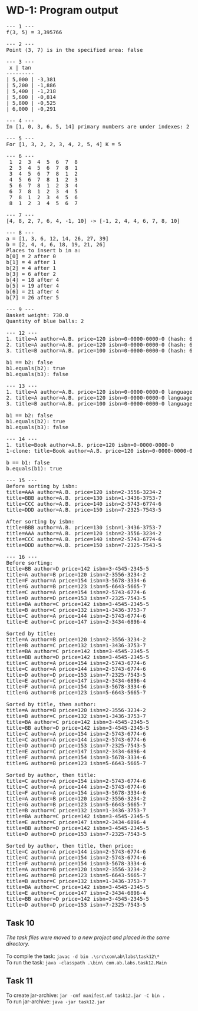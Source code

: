 # WD-1: Program output
<pre>--- 1 ---
f(3, 5) = 3,395766

--- 2 ---
Point (3, 7) is in the specified area: false

--- 3 ---
 x | tan 
---------
| 5,000 | -3,381
| 5,200 | -1,886
| 5,400 | -1,218
| 5,600 | -0,814
| 5,800 | -0,525
| 6,000 | -0,291

--- 4 ---
In [1, 0, 3, 6, 5, 14] primary numbers are under indexes: 2 4 

--- 5 ---
For [1, 3, 2, 2, 3, 4, 2, 5, 4] K = 5

--- 6 ---
 1  2  3  4  5  6  7  8 
 2  3  4  5  6  7  8  1 
 3  4  5  6  7  8  1  2 
 4  5  6  7  8  1  2  3 
 5  6  7  8  1  2  3  4 
 6  7  8  1  2  3  4  5 
 7  8  1  2  3  4  5  6 
 8  1  2  3  4  5  6  7 

--- 7 ---
[4, 8, 2, 7, 6, 4, -1, 10] -> [-1, 2, 4, 4, 6, 7, 8, 10]

--- 8 ---
a = [1, 3, 6, 12, 14, 26, 27, 39]
b = [2, 4, 4, 6, 18, 19, 21, 26]
Places to insert b in a: 
b[0] = 2 after 0
b[1] = 4 after 1
b[2] = 4 after 1
b[3] = 6 after 2
b[4] = 18 after 4
b[5] = 19 after 4
b[6] = 21 after 4
b[7] = 26 after 5

--- 9 ---
Basket weight: 730.0
Quantity of blue balls: 2

--- 12 ---
1. title=A author=A.B. price=120 isbn=0-0000-0000-0 (hash: 61556479)
2. title=A author=A.B. price=120 isbn=0-0000-0000-0 (hash: 61556479)
3. title=B author=A.B. price=100 isbn=0-0000-0000-0 (hash: 61557420)

b1 == b2: false
b1.equals(b2): true
b1.equals(b3): false

--- 13 ---
1. title=A author=A.B. price=120 isbn=0-0000-0000-0 language=J+# level=1 (hash:-971489091)
2. title=A author=A.B. price=120 isbn=0-0000-0000-0 language=J+# level=1 (hash:-971489091)
3. title=B author=A.B. price=100 isbn=0-0000-0000-0 language=J+# level=1 (hash:-970584790)

b1 == b2: false
b1.equals(b2): true
b1.equals(b3): false

--- 14 ---
1. title=Book author=A.B. price=120 isbn=0-0000-0000-0
1-clone: title=Book author=A.B. price=120 isbn=0-0000-0000-0

b == b1: false
b.equals(b1): true

--- 15 ---
Before sorting by isbn:
title=AAA author=A.B. price=120 isbn=2-3556-3234-2
title=BBB author=A.B. price=130 isbn=1-3436-3753-7
title=CCC author=A.B. price=140 isbn=2-5743-6774-6
title=DDD author=A.B. price=150 isbn=7-2325-7543-5

After sorting by isbn:
title=BBB author=A.B. price=130 isbn=1-3436-3753-7
title=AAA author=A.B. price=120 isbn=2-3556-3234-2
title=CCC author=A.B. price=140 isbn=2-5743-6774-6
title=DDD author=A.B. price=150 isbn=7-2325-7543-5

--- 16 ---
Before sorting:
title=BB author=D price=142 isbn=3-4545-2345-5
title=A author=B price=120 isbn=2-3556-3234-2
title=F author=A price=154 isbn=3-5678-3334-6
title=G author=B price=123 isbn=5-6643-5665-7
title=C author=A price=154 isbn=2-5743-6774-6
title=D author=D price=153 isbn=7-2325-7543-5
title=BA author=C price=142 isbn=3-4545-2345-5
title=B author=C price=132 isbn=1-3436-3753-7
title=C author=A price=144 isbn=2-5743-6774-6
title=E author=C price=147 isbn=2-3434-6896-4

Sorted by title:
title=A author=B price=120 isbn=2-3556-3234-2
title=B author=C price=132 isbn=1-3436-3753-7
title=BA author=C price=142 isbn=3-4545-2345-5
title=BB author=D price=142 isbn=3-4545-2345-5
title=C author=A price=154 isbn=2-5743-6774-6
title=C author=A price=144 isbn=2-5743-6774-6
title=D author=D price=153 isbn=7-2325-7543-5
title=E author=C price=147 isbn=2-3434-6896-4
title=F author=A price=154 isbn=3-5678-3334-6
title=G author=B price=123 isbn=5-6643-5665-7

Sorted by title, then author:
title=A author=B price=120 isbn=2-3556-3234-2
title=B author=C price=132 isbn=1-3436-3753-7
title=BA author=C price=142 isbn=3-4545-2345-5
title=BB author=D price=142 isbn=3-4545-2345-5
title=C author=A price=154 isbn=2-5743-6774-6
title=C author=A price=144 isbn=2-5743-6774-6
title=D author=D price=153 isbn=7-2325-7543-5
title=E author=C price=147 isbn=2-3434-6896-4
title=F author=A price=154 isbn=3-5678-3334-6
title=G author=B price=123 isbn=5-6643-5665-7

Sorted by author, then title:
title=C author=A price=154 isbn=2-5743-6774-6
title=C author=A price=144 isbn=2-5743-6774-6
title=F author=A price=154 isbn=3-5678-3334-6
title=A author=B price=120 isbn=2-3556-3234-2
title=G author=B price=123 isbn=5-6643-5665-7
title=B author=C price=132 isbn=1-3436-3753-7
title=BA author=C price=142 isbn=3-4545-2345-5
title=E author=C price=147 isbn=2-3434-6896-4
title=BB author=D price=142 isbn=3-4545-2345-5
title=D author=D price=153 isbn=7-2325-7543-5

Sorted by author, then title, then price:
title=C author=A price=144 isbn=2-5743-6774-6
title=C author=A price=154 isbn=2-5743-6774-6
title=F author=A price=154 isbn=3-5678-3334-6
title=A author=B price=120 isbn=2-3556-3234-2
title=G author=B price=123 isbn=5-6643-5665-7
title=B author=C price=132 isbn=1-3436-3753-7
title=BA author=C price=142 isbn=3-4545-2345-5
title=E author=C price=147 isbn=2-3434-6896-4
title=BB author=D price=142 isbn=3-4545-2345-5
title=D author=D price=153 isbn=7-2325-7543-5</pre>
## Task 10
<i>The task files were moved to a new project and placed in the same directory.</i><br /><br />
To compile the task: `javac -d bin .\src\com\ab\labs\task12\*`<br />
To run the task: `java -classpath .\bin\ com.ab.labs.task12.Main`
## Task 11
To create jar-archive: `jar -cmf manifest.mf task12.jar -C bin .`<br />
To run jar-archive: `java -jar task12.jar`
